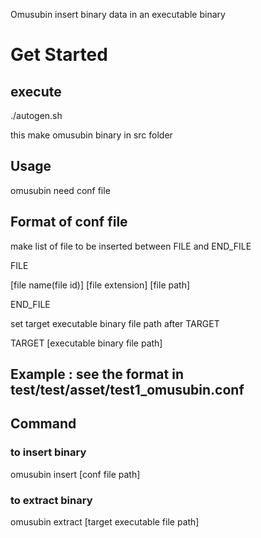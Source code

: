 
Omusubin insert binary data in an executable binary

# Get Started

## execute

./autogen.sh

this make omusubin binary in src folder

## Usage

omusubin need conf file 


## Format of conf file

make list of file to be inserted between FILE and END_FILE
 
FILE
 
 [file name(file id)] [file extension] [file path]
 
END_FILE

set target executable binary file path after TARGET
 
TARGET [executable binary file path]

## Example : see the format in test/test/asset/test1_omusubin.conf

## Command

### to insert binary

omusubin insert [conf file path]
 
### to extract binary

omusubin extract [target executable file path]
 
